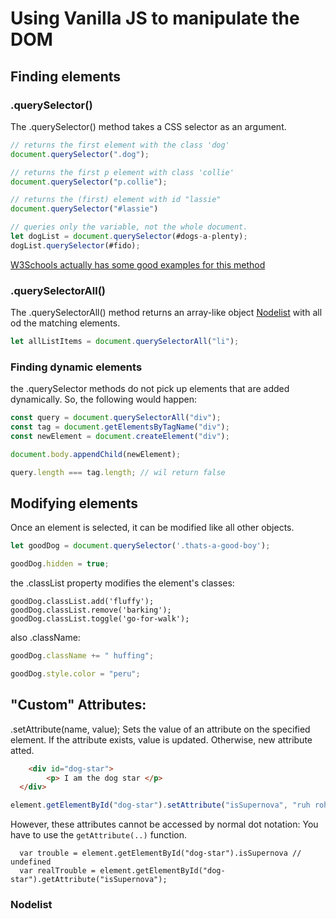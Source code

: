 # Using Vanilla JS to manipulate the DOM

## Finding elements

### .querySelector()

The .querySelector() method takes a CSS selector as an argument.

```javascript
// returns the first element with the class 'dog'
document.querySelector(".dog");

// returns the first p element with class 'collie'
document.querySelector("p.collie");

// returns the (first) element with id "lassie"
document.querySelector("#lassie")

// queries only the variable, not the whole document.
let dogList = document.querySelector(#dogs-a-plenty);
dogList.querySelector(#fido);

```

[W3Schools actually has some good examples for this method](https://github.com/adam-p/markdown-here/wiki/Markdown-Cheatsheet)

### .querySelectorAll()

The .querySelectorAll() method returns an array-like object [Nodelist](#Nodelist) with all od the matching elements.

```javascript
let allListItems = document.querySelectorAll("li");
```

### Finding dynamic elements
the .querySelector methods do not pick up elements that are added dynamically. So, the following would happen:

```javascript
const query = document.querySelectorAll("div");
const tag = document.getElementsByTagName("div");
const newElement = document.createElement("div");

document.body.appendChild(newElement);

query.length === tag.length; // wil return false

```

## Modifying elements

Once an element is selected, it can be modified like all other objects.
```javascript
let goodDog = document.querySelector('.thats-a-good-boy');

goodDog.hidden = true;
```

the .classList property modifies the element's classes: 
```
goodDog.classList.add('fluffy');
goodDog.classList.remove('barking');
goodDog.classList.toggle('go-for-walk');
```

also .className:
```javascript
goodDog.className += " huffing";
```

```javascript
goodDog.style.color = "peru";
```

## "Custom" Attributes:

.setAttribute(name, value);
Sets the value of an attribute on the specified element. If the attribute exists, value is updated. Otherwise, new attribute atted.
```html
	<div id="dog-star">
		<p> I am the dog star </p>
  </div>
```

```javascript
element.getElementById("dog-star").setAttribute("isSupernova", "ruh roh");
```
However, these attributes cannot be accessed by normal dot notation:
You have to use the ```getAttribute(..)``` function.
```
  var trouble = element.getElementById("dog-star").isSupernova // undefined
  var realTrouble = element.getElementById("dog-star").getAttribute("isSupernova");
```




### Nodelist



